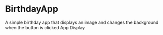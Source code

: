 # BirthdayApp
A simple birthday app that displays an image and changes the background when the button is clicked
App Display
